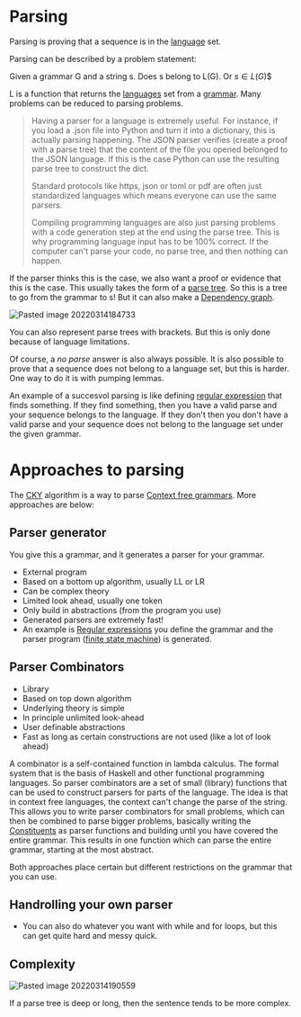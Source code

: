 # Parsing

Parsing is proving that a sequence is in the [language](Languages.md) set. 

Parsing can be described by a problem statement:

Given a grammar G and a string s. Does s belong to L(G). Or $s \in L(G)$$

L is a function that returns the [languages](Languages.md) set from a [grammar](Grammar.md). Many problems can be reduced to parsing problems. 

> 	Having a parser for a language is extremely useful. For instance, if you load a .json file into Python and turn it into a dictionary, this is actually parsing happening. The JSON parser verifies (create a proof with a parse tree) that the content of the file you opened belonged to the JSON language. If this is the case Python can use the resulting parse tree to construct the dict. 
> 	
> 	Standard protocols like https, json or toml or pdf are often just standardized languages which means everyone can use the same parsers.  
> 	
> 	Compiling programming languages are also just parsing problems with a code generation step at the end using the parse tree. This is why programming language input has to be 100% correct. If the computer can't parse your code, no parse tree, and then nothing can happen. 
 
If the parser thinks this is the case, we also want a proof or evidence that this is the case. This usually takes the form of a [parse tree](Parse%20Tree.md). So this is a tree to go from the grammar to s! But it can also make a [Dependency graph](Dependency%20Parsing.md).

![Pasted image 20220314184733](Pasted%20image%2020220314184733.png)

You can also represent parse trees with brackets. But this is only done because of language limitations. 

Of course, a *no parse* answer is also always possible. It is also possible to prove that a sequence does not belong to a language set, but this is harder. One way to do it is with pumping lemmas. 

An example of a succesvol parsing is like defining [regular expression](Regular%20expression.md) that finds something. If they find something, then you have a valid parse and your sequence belongs to the language. If they don't then you don't have a valid parse and your sequence does not belong to the language set under the given grammar. 

# Approaches to parsing

The [CKY](CKY.md) algorithm is a way to parse [Context free grammars](Context%20free%20grammars.md). More approaches are below:  

## Parser generator

You give this a grammar, and it generates a parser for your grammar.

- External program
- Based on a bottom up algorithm, usually LL or LR
- Can be complex theory
- Limited look ahead, usually one token
- Only build in abstractions (from the program you use)
- Generated parsers are extremely fast!
- An example is [Regular expressions](Regular%20expression.md) you define the grammar and the parser program ([finite state machine](finite%20state%20automata.md)) is generated. 

## Parser Combinators 
- Library
- Based on top down algorithm
- Underlying theory is simple
- In principle unlimited look-ahead
- User definable abstractions
- Fast as long as certain constructions are not used (like a lot of look ahead)

A combinator is a self-contained function in lambda calculus. The formal system that is the basis of Haskell and other functional programming languages. So parser combinators are a set of small (library) functions that can be used to construct parsers for parts of the language. The idea is that in context free languages, the context can't change the parse of the string. This allows you to write parser combinators for small problems, which can then be combined to parse bigger problems, basically writing the [Constituents](Constituency.md) as parser functions and building until you have covered the entire grammar. This results in one function which can parse the entire grammar, starting at the most abstract. 

Both approaches place certain but different restrictions on the grammar that you can use.

## Handrolling your own parser
-   You can also do whatever you want with while and for loops, but this can get quite hard and messy quick.


## Complexity 
![Pasted image 20220314190559](Pasted%20image%2020220314190559.png)

If a parse tree is deep or long, then the sentence tends to be more complex. 

